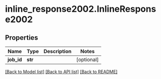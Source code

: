 # inline_response2002.InlineResponse2002

## Properties
Name | Type | Description | Notes
------------ | ------------- | ------------- | -------------
**job_id** | **str** |  | [optional] 

[[Back to Model list]](../README.md#documentation-for-models) [[Back to API list]](../README.md#documentation-for-api-endpoints) [[Back to README]](../README.md)


